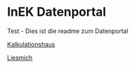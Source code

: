 # InEK Datenportal

Test - Dies ist die readme zum Datenportal

[Kalkulationshaus](DataPortal/src/site/markdown/CalculationHospital.md)

[Liesmich](Readme.md)
